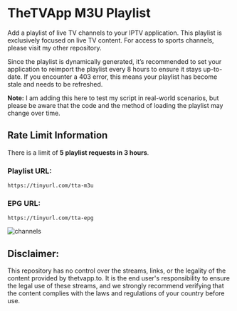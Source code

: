 
# TheTVApp M3U Playlist

Add a playlist of live TV channels to your IPTV application. This playlist is exclusively focused on live TV content. For access to sports channels, please visit my other repository.

Since the playlist is dynamically generated, it’s recommended to set your application to reimport the playlist every 8 hours to ensure it stays up-to-date. If you encounter a 403 error, this means your playlist has become stale and needs to be refreshed.

**Note:** I am adding this here to test my script in real-world scenarios, but please be aware that the code and the method of loading the playlist may change over time.

## Rate Limit Information

There is a limit of **5 playlist requests in 3 hours**.

### Playlist URL:
``https://tinyurl.com/tta-m3u``

### EPG URL:
``https://tinyurl.com/tta-epg``

![channels](https://github.com/user-attachments/assets/aa36eb73-d2b4-405b-8e74-9fe2fdd52868)


## Disclaimer:

This repository has no control over the streams, links, or the legality of the content provided by thetvapp.to. It is the end user's responsibility to ensure the legal use of these streams, and we strongly recommend verifying that the content complies with the laws and regulations of your country before use.

